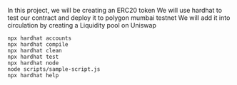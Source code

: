 In this project, we will be creating an ERC20 token
We will use hardhat to test our contract and deploy it to polygon mumbai testnet
We will add it into circulation by creating a Liquidity pool on Uniswap

```shell
npx hardhat accounts
npx hardhat compile
npx hardhat clean
npx hardhat test
npx hardhat node
node scripts/sample-script.js
npx hardhat help
```
